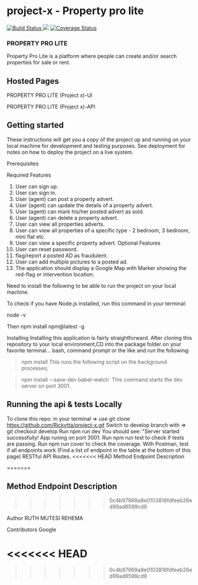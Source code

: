 # project-x - Property pro lite 

 <a href="https://travis-ci.org/Rickytta/project-x"><img src="https://travis-ci.org/Rickytta/project-x.svg?branch=develop" alt="Build Status"/> </a>
<a href="https://codeclimate.com/github/Rickytta/project-x/maintainability"><img src="https://api.codeclimate.com/v1/badges/97ccfc79d21d78d114ad/maintainability" /></a>
<a href='https://coveralls.io/github/Rickytta/project-x?branch=develop'><img src='https://coveralls.io/repos/github/Rickytta/project-x/badge.svg?branch=develop' alt='Coverage Status' /></a>

### PROPERTY PRO LITE

Property Pro Lite is a platform where people can create and/or search properties for sale or rent.

## Hosted Pages

PROPERTY PRO LITE (Project x)-UI

PROPERTY PRO LITE (Project x)-API

## Getting started
These instructions will get you a copy of the project up and running on your local machine for development and testing purposes. See deployment for notes on how to deploy the project on a live system.

Prerequisites

Required Features
1. User can sign up.
2. User can sign in.
3. User (agent) can post a property advert.
4. User (agent) can update the details of a property advert.
5. User (agent) can mark his/her posted advert as sold.
6. User (agent) can delete a property advert.
7. User can view all properties adverts.
8. User can view all properties of a specific type - 2 bedroom, 3 bedroom, mini flat etc.
9. User can view a specific property advert.
Optional Features
1. User can reset password.
2.  flag/report a posted AD as fraudulent.
3.  User can add multiple pictures to a posted ad.
6.  The application should display a Google Map with Marker showing the red-flag or
intervention location.

Need to install the following to be able to run the project on your local machine.

To check if you have Node.js installed, run this command in your terminal:

node -v

Then
npm install npm@latest -g

Installing
Installing this application is fairly straightforward. After cloning this repository to your local environment,CD into the package folder on your favorite terminal... bash, command prompt or the like and run the following:

  > npm install
This runs the following script on the background processes;

  > npm install --save-dev babel-watch`
This command starts the dev server on port 3001.

## Running the api & tests Locally

To clone this repo: in your terminal => use git clone https://github.com/Rickytta/project-x.git
Switch to develop branch with => git checkout develop
Run npm run dev You should see: "Server started successfully! App runing on port 3001.
Run npm run test to check if tests are passing.
Run npm run cover to check the coverage.
With Postman, test if all endpoints work (Find a list of endpoint in the table at the bottom of this page)
RESTful API Routes.
<<<<<<< HEAD
Method	Endpoint	Description


=======


## Method	Endpoint	Description
>>>>>>> 0c4b97969a8e0103816fdfeeb26ed99ad8599cd9

Author
RUTH MUTESI REHEMA

Contributors
Google
 
<<<<<<< HEAD
=======
 
>>>>>>> 0c4b97969a8e0103816fdfeeb26ed99ad8599cd9
